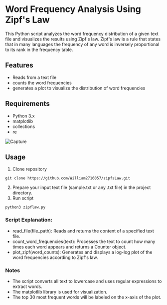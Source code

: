 # Word Frequency Analysis Using Zipf's Law

This Python script analyzes the word frequency distribution of a given text file and visualizes the results using Zipf's law. 
Zipf's law is a rule that states that in many languages the frequency of any word is inversely proportional to its rank in the frequency table. 

## Features
- Reads from a text file
- counts the word frequencies
- generates a plot to visualize the distribution of word frequencies

## Requirements
- Python 3.x
- matplotlib
- collections
- re

![Capture](https://github.com/user-attachments/assets/b7eb71db-fc34-44cd-8239-ba819af508b1)

## Usage

1. Clone repository
```
git clone https://github.com/William2716057/zipfsLaw.git
```
2. Prepare your input text file (sample.txt or any .txt file) in the project directory.
3. Run script
```
python3 zipflaw.py
```
### Script Explanation:
- read_file(file_path): Reads and returns the content of a specified text file.
- count_word_frequencies(text): Processes the text to count how many times each word appears and returns a Counter object.
- plot_zipf(word_counts): Generates and displays a log-log plot of the word frequencies according to Zipf's law.

### Notes
- The script converts all text to lowercase and uses regular expressions to extract words.
- The matplotlib library is used for visualization.
- The top 30 most frequent words will be labeled on the x-axis of the plot.
